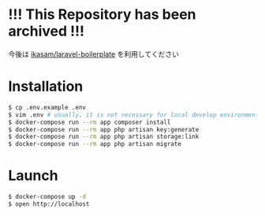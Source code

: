 !!! This Repository has been archived !!!
========

今後は [ikasam/laravel-boilerplate](https://github.com/ikasam/laravel-boilerplate) を利用してください

Installation
========

```bash
$ cp .env.example .env
$ vim .env # usually, it is not necessary for local develop environment.
$ docker-compose run --rm app composer install
$ docker-compose run --rm app php artisan key:generate
$ docker-compose run --rm app php artisan storage:link
$ docker-compose run --rm app php artisan migrate
```

Launch
========

```bash
$ docker-compose up -d
$ open http://localhost
```
